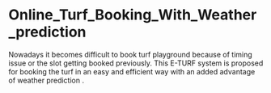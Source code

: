 # Online_Turf_Booking_With_Weather_prediction
Nowadays it becomes difficult to book turf playground because of timing issue or the slot getting booked previously. This E-TURF system is proposed for booking the turf in an easy and efficient way with an added advantage of weather prediction .
